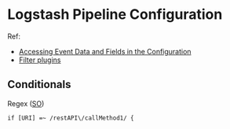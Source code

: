 # Logstash Pipeline Configuration

Ref:
* [Accessing Event Data and Fields in the Configuration](https://www.elastic.co/guide/en/logstash/current/event-dependent-configuration.html)
* [Filter plugins](https://www.elastic.co/guide/en/logstash/current/filter-plugins.html)

## Conditionals


Regex ([SO](https://stackoverflow.com/a/39031235/125246))

```logstash
if [URI] =~ /restAPI\/callMethod1/ {
```